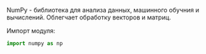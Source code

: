 NumPy - библиотека для анализа данных, машинного обучния и вычислений. Облегчает обработку векторов и матриц.

Импорт модуля:
```python
import numpy as np
```

